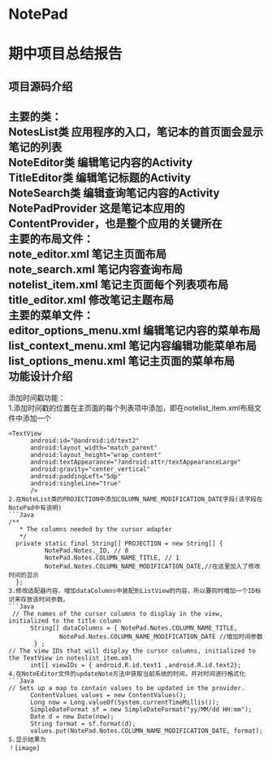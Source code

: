 # NotePad
期中项目总结报告
=====
项目源码介绍<br>
-----
主要的类：<br>
NotesList类 应用程序的入口，笔记本的首页面会显示笔记的列表 <br>
NoteEditor类 编辑笔记内容的Activity <br>
TitleEditor类 编辑笔记标题的Activity <br>
NoteSearch类 编辑查询笔记内容的Activity <br>
NotePadProvider 这是笔记本应用的ContentProvider，也是整个应用的关键所在 <br>
主要的布局文件：<br>
note_editor.xml 笔记主页面布局<br>
note_search.xml 笔记内容查询布局<br>
notelist_item.xml 笔记主页面每个列表项布局<br>
title_editor.xml 修改笔记主题布局<br>
主要的菜单文件：<br>
editor_options_menu.xml 编辑笔记内容的菜单布局<br>
list_context_menu.xml 笔记内容编辑功能菜单布局<br>
list_options_menu.xml 笔记主页面的菜单布局<br>
功能设计介绍
-----
添加时间戳功能：<br>
1.添加时间戳的位置在主页面的每个列表项中添加，即在notelist_item.xml布局文件中添加一个<TextView>
  ```
  <TextView
        android:id="@android:id/text2"
        android:layout_width="match_parent"
        android:layout_height="wrap_content"
        android:textAppearance="?android:attr/textAppearanceLarge"
        android:gravity="center_vertical"
        android:paddingLeft="5dp"
        android:singleLine="true"
        />
2.在NoteList类的PROJECTION中添加COLUMN_NAME_MODIFICATION_DATE字段(该字段在NotePad中有说明)
  ```Java
  /**
     * The columns needed by the cursor adapter
     */
    private static final String[] PROJECTION = new String[] {
            NotePad.Notes._ID, // 0
            NotePad.Notes.COLUMN_NAME_TITLE, // 1
            NotePad.Notes.COLUMN_NAME_MODIFICATION_DATE,//在这里加入了修改时间的显示
    };
3.修改适配器内容，增加dataColumns中装配到ListView的内容，所以要同时增加一个ID标识来存放该时间参数。
  ```Java
   // The names of the cursor columns to display in the view, initialized to the title column
        String[] dataColumns = { NotePad.Notes.COLUMN_NAME_TITLE,
                NotePad.Notes.COLUMN_NAME_MODIFICATION_DATE //增加时间参数
         } ;
  // The view IDs that will display the cursor columns, initialized to the TextView in noteslist_item.xml
        int[] viewIDs = { android.R.id.text1 ,android.R.id.text2};
4.在NoteEditor文件的updateNote方法中获取当前系统的时间，并对时间进行格式化
  ```Java
  // Sets up a map to contain values to be updated in the provider.
        ContentValues values = new ContentValues();
        Long now = Long.valueOf(System.currentTimeMillis());
        SimpleDateFormat sf = new SimpleDateFormat("yy/MM/dd HH:mm");
        Date d = new Date(now);
        String format = sf.format(d);
        values.put(NotePad.Notes.COLUMN_NAME_MODIFICATION_DATE, format);
5.显示结果为
  ！[image]
